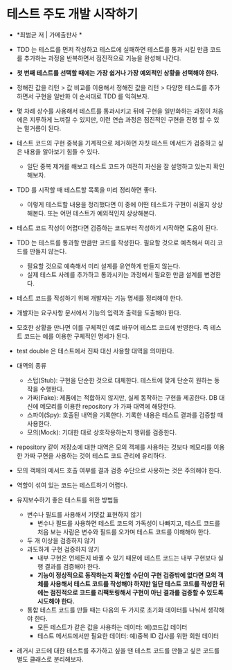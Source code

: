 # 테스트 주도 개발 시작하기

- *최범균 저 | 가메출판사 *

- TDD 는 테스트를 먼저 작성하고 테스트에 실패하면 테스트를 통과 시킬 만큼 코드를 추가하는 과정을 반복하면서 점진적으로 기능을 완성해 나간다.
- **첫 번째 테스트를 선택할 때에는 가장 쉽거나 가장 예외적인 상황을 선택해야 한다.**
- 정해진 값을 리턴 > 값 비교를 이용해서 정해진 값을 리턴 > 다양한 테스트를 추가하면서 구현을 일반화 이 순서대로 TDD 를 익혀보자.
- 몇 차례 상수를 사용해서 테스트를 통과시키고 뒤에 구현을 일반화하는 과정이 처음에은 지루하게 느껴질 수 있지만, 이런 연습 과정은 점진적인 구현을 진행 할 수 있는 밑거름이 된다.
- 테스트 코드의 구현 중복을 기계적으로 제거하면 자칫 테스트 메서드가 검증하고 싶은 내용을 알아보기 힘들 수 있다.
  - 일단 중복 제거를 해보고 테스트 코드가 여전히 자신을 잘 설명하고 있는지 확인해보자.
- TDD 를 시작할 때 테스트할 목록을 미리 정리하면 좋다. 
  - 이렇게 테스트할 내용을 정리했다면 이 중에 어떤 테스트가 구현이 쉬울지 상상해본다. 또는 어떤 테스트가 예외적인지 상상해본다.
- 테스트 코드 작성이 어렵다면 검증하는 코드부터 작성하기 시작하면 도움이 된다.
- TDD 는 테스트를 통과할 만큼만 코드를 작성한다. 필요할 것으로 예측해서 미리 코드를 만들지 않는다.
  - 필요할 것으로 예측해서 미리 설계를 유연하게 만들지 않는다.
  - 실제 테스트 사례를 추가하고 통과시키는 과정에서 필요한 만큼 설계를 변경한다.
- 테스트 코드를 작성하기 위해 개발자는 기능 명세를 정리해야 한다.
- 개발자는 요구사항 문서에서 기능의 입력과 출력을 도출해야 한다.
- 모호한 상황을 만나면 이를 구체적인 예로 바꾸어 테스트 코드에 반영한다. 즉 테스트 코드는 예를 이용한 구체적인 명세가 된다.
- test double 은 테스트에서 진짜 대신 사용할 대역을 의미한다.
- 대역의 종류
  - 스텁(Stub): 구현을 단순한 것으로 대체한다. 테스트에 맞게 단순히 원하는 동작을 수행한다.
  - 가짜(Fake): 제품에는 적합하지 않지만, 실제 동작하는 구현을 제공한다. DB 대신에 메모리를 이용한 repository 가 가짜 대역에 해당한다.
  - 스파이(Spy): 호출된 내역을 기록한다. 기록한 내용은 테스트 결과를 검증할 때 사용한다.
  - 모의(Mock): 기대한 대로 상호작용하는지 행위를 검증한다.
- repository 같이 저장소에 대한 대역은 모의 객체를 사용하는 것보다 메모리를 이용한 가짜 구현을 사용하는 것이 테스트 코드 관리에 유리하다.
- 모의 객체의 메서드 호출 여부를 결과 검증 수단으로 사용하는 것은 주의해야 한다.
- 역할이 섞여 있는 코드는 테스트하기 어렵다.
- 유지보수하기 좋은 테스트를 위한 방법들
  - 변수나 필드를 사용해서 기댓값 표현하지 않기
    - 변수나 필드를 사용하면 테스트 코드의 가독성이 나빠지고, 테스트 코드를 처음 보는 사람은 변수와 필드를 오가며 테스트 코드를 이해해야 한다.
  - 두 개 이상을 검증하지 않기
  - 과도하게 구현 검증하지 않기
    - 내부 구현은 언제든지 바뀔 수 있기 때문에 테스트 코드는 내부 구현보다 실행 결과를 검증해야 한다.
    - **기능이 정상적으로 동작하는지 확인할 수단이 구현 검증밖에 없다면 모의 객체를 사용해서 테스트 코드를 작성해야 하지만 일단 테스트 코드를 작성한 뒤에는 점진적으로 코드를
    리팩토링해서 구현이 아닌 결과를 검증할 수 있도록 시도해야 한다.**
  - 통합 테스트 코드를 만들 때는 다음의 두 가지로 초기화 데이터를 나눠서 생각해야 한다.
    - 모든 테스트가 같은 값을 사용하는 데이터: 예)코드값 데이터
    - 테스트 메서드에서만 필요한 데이터: 예)중복 ID 검사를 위한 회원 데이터
- 레거시 코드에 대한 테스트를 추가하고 싶을 땐 테스트 코드를 만들고 싶은 코드를 별도 클래스로 분리해보자.